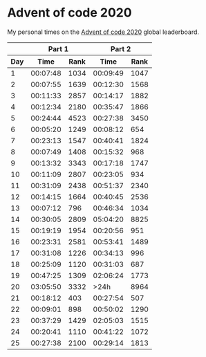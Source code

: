 # Advent of code 2020
My personal times on the [Advent of code 2020](https://adventofcode.com/2020) global leaderboard.

<table>
    <thead>
    <tr>
        <th></th>
        <th colspan="2">Part 1</th>
        <th colspan="2">Part 2</th>
    </tr>
    <tr>
        <th>Day</th>
        <th>Time</th>
        <th>Rank</th>
        <th>Time</th>
        <th>Rank</th>
    </tr>
    </thead>
    <tbody>
        <tr><td>1</td> <td>00:07:48</td> <td>1034</td> <td>00:09:49</td> <td>1047</td></tr>
        <tr><td>2</td> <td>00:07:55</td> <td>1639</td> <td>00:12:30</td> <td>1568</td></tr>
        <tr><td>3</td> <td>00:11:33</td> <td>2857</td> <td>00:14:17</td> <td>1882</td></tr>
        <tr><td>4</td> <td>00:12:34</td> <td>2180</td> <td>00:35:47</td> <td>1866</td></tr>
        <tr><td>5</td> <td>00:24:44</td> <td>4523</td> <td>00:27:38</td> <td>3450</td></tr>
        <tr><td>6</td> <td>00:05:20</td> <td>1249</td> <td>00:08:12</td> <td>654</td></tr>
        <tr><td>7</td> <td>00:23:13</td> <td>1547</td> <td>00:40:41</td> <td>1824</td></tr>
        <tr><td>8</td> <td>00:07:49</td> <td>1408</td> <td>00:15:32</td> <td>968</td></tr>
        <tr><td>9</td> <td>00:13:32</td> <td>3343</td> <td>00:17:18</td> <td>1747</td></tr>
        <tr><td>10</td> <td>00:11:09</td> <td>2807</td> <td>00:23:05</td> <td>934</td></tr>
        <tr><td>11</td> <td>00:31:09</td> <td>2438</td> <td>00:51:37</td> <td>2340</td></tr>
        <tr><td>12</td> <td>00:14:15</td> <td>1664</td> <td>00:40:45</td> <td>2536</td></tr>
        <tr><td>13</td> <td>00:07:12</td> <td>796</td> <td>00:46:34</td> <td>1034</td></tr>
        <tr><td>14</td> <td>00:30:05</td> <td>2809</td> <td>05:04:20</td> <td>8825</td></tr>
        <tr><td>15</td> <td>00:19:19</td> <td>1954</td> <td>00:20:56</td> <td>951</td></tr>
        <tr><td>16</td> <td>00:23:31</td> <td>2581</td> <td>00:53:41</td> <td>1489</td></tr>
        <tr><td>17</td> <td>00:31:08</td> <td>1226</td> <td>00:34:13</td> <td>996</td></tr>
        <tr><td>18</td> <td>00:25:09</td> <td>1120</td> <td>00:31:03</td> <td>687</td></tr>
        <tr><td>19</td> <td>00:47:25</td> <td>1309</td> <td>02:06:24</td> <td>1773</td></tr>
        <tr><td>20</td> <td>03:05:50</td> <td>3332</td> <td>>24h</td> <td>8964</td></tr>
        <tr><td>21</td> <td>00:18:12</td> <td>403</td> <td>00:27:54</td> <td>507</td></tr>
        <tr><td>22</td> <td>00:09:01</td> <td>898</td> <td>00:50:02</td> <td>1290</td></tr>
        <tr><td>23</td> <td>00:37:29</td> <td>1429</td> <td>02:05:03</td> <td>1515</td></tr>
        <tr><td>24</td> <td>00:20:41</td> <td>1110</td> <td>00:41:22</td> <td>1072</td></tr>
        <tr><td>25</td> <td>00:27:38</td> <td>2100</td> <td>00:29:14</td> <td>1813</td></tr>
    </tbody>
</table>